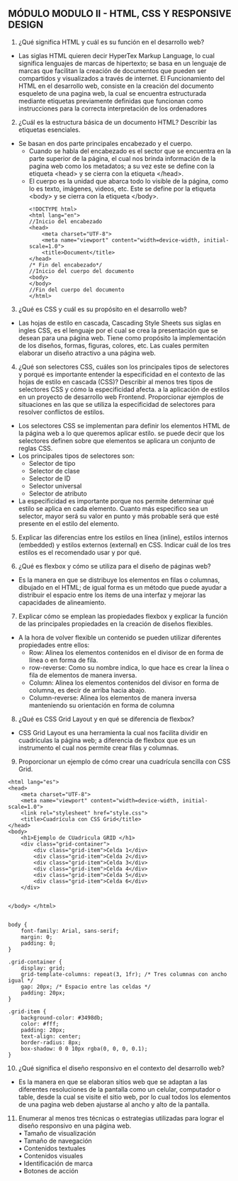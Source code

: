 <h2 class="code-line" data-line-start=0 data-line-end=1 ><a id="MDULO_SOBRE_LGICA_LGICA_DE_PROGRAMACIN_Y_PROGRAMACIN_CONJAVASCRIPT_0"></a>MÓDULO MODULO II - HTML, CSS Y RESPONSIVE DESIGN</h2>
<ol>
<li class="has-line-data" data-line-start="2" data-line-end="3">¿Qué significa HTML y cuál es su función en el desarrollo web?</li>
</ol>
<ul>
<li class="has-line-data" data-line-start="3" data-line-end="5">Las siglas HTML quieren decir HyperTex Markup Language,  lo cual significa lenguajes de marcas de hipertexto; se basa en un  lenguaje de marcas que facilitan la creación de documentos que pueden ser compartidos  y visualizados a través de internet. El Funcionamiento del  HTML  en el desarrollo web, consiste en la creación del documento esqueleto de una pagina web, la cual se encuentra estructurada mediante etiquetas previamente definidas que funcionan como instrucciones para la correcta interpretación de los ordenadores</li>
</ul>
<ol start="2">
<li class="has-line-data" data-line-start="5" data-line-end="6">¿Cuál es la estructura básica de un documento HTML? Describir las etiquetas esenciales.</li>
</ol>
<ul>
<li class="has-line-data" data-line-start="6" data-line-end="26">Se basan en dos parte principales encabezado y el cuerpo.
<ul>
<li class="has-line-data" data-line-start="7" data-line-end="8">Cuando se habla del encabezado es el sector que se encuentra en la parte superior de la página, el cual nos brinda información de la pagina web como los metadatos; a su vez este se define con la etiqueta &lt;head&gt; y se cierra con la etiqueta &lt;/head&gt;.</li>
<li class="has-line-data" data-line-start="8" data-line-end="26">El cuerpo es la unidad que abarca todo lo visible de la página, como lo es texto, imágenes, videos, etc. Este se define por la etiqueta &lt;body&gt; y se cierra con la etiqueta &lt;/body&gt;.<pre><code class="has-line-data" data-line-start="10" data-line-end="25">&lt;!DOCTYPE html&gt;
&lt;html lang=&quot;en&quot;&gt;
//Inicio del encabezado
&lt;head&gt;
    &lt;meta charset=&quot;UTF-8&quot;&gt;
    &lt;meta name=&quot;viewport&quot; content=&quot;width=device-width, initial-scale=1.0&quot;&gt;
    &lt;title&gt;Document&lt;/title&gt;
&lt;/head&gt;
/* Fin del encabezado*/
//Inicio del cuerpo del documento
&lt;body&gt;
&lt;/body&gt;
//Fin del cuerpo del documento
&lt;/html&gt;
</code></pre>
</li>
</ul>
</li>
</ul>
<ol start="3">
<li class="has-line-data" data-line-start="26" data-line-end="27">¿Qué es CSS y cuál es su propósito en el desarrollo web?</li>
</ol>
<ul>
<li class="has-line-data" data-line-start="27" data-line-end="29">Las hojas de estilo en cascada, Cascading Style Sheets sus siglas en ingles CSS, es el lenguaje por el cual se crea la presentación que se desean para una página web. Tiene como propósito la implementación de los diseños, formas, figuras, colores, etc. Las cuales permiten elaborar un diseño atractivo a una página web.</li>
</ul>
<ol start="4">
<li class="has-line-data" data-line-start="29" data-line-end="31">¿Qué son selectores CSS, cuáles son los principales tipos de selectores y porqué es importante entender la especificidad en el contexto de las hojas de estilo en cascada (CSS)? Describir al menos tres tipos de selectores CSS y cómo la especificidad afecta. a la aplicación de estilos en un proyecto de desarrollo web Frontend. Proporcionar ejemplos de situaciones en las que se utiliza la especificidad de selectores para resolver conflictos de estilos.</li>
</ol>
<ul>
<li class="has-line-data" data-line-start="31" data-line-end="32">Los selectores CSS se implementan para definir los elementos HTML de la página web a lo que queremos aplicar estilo. se puede decir que los selectores definen sobre que elementos se aplicara un conjunto de reglas CSS.</li>
<li class="has-line-data" data-line-start="32" data-line-end="38">Los principales tipos de selectores son:
<ul>
<li class="has-line-data" data-line-start="33" data-line-end="34">Selector de tipo</li>
<li class="has-line-data" data-line-start="34" data-line-end="35">Selector de clase</li>
<li class="has-line-data" data-line-start="35" data-line-end="36">Selector de ID</li>
<li class="has-line-data" data-line-start="36" data-line-end="37">Selector universal</li>
<li class="has-line-data" data-line-start="37" data-line-end="38">Selector de atributo</li>
</ul>
</li>
<li class="has-line-data" data-line-start="38" data-line-end="40">La especificidad es importante porque nos permite determinar qué estilo se aplica en cada elemento. Cuanto más especifico sea un selector, mayor será su valor en punto y más probable será que esté presente en el estilo del elemento.</li>
</ul>
<ol start="5">
<li class="has-line-data" data-line-start="40" data-line-end="42">
<p class="has-line-data" data-line-start="40" data-line-end="41">Explicar las diferencias entre los estilos en línea (inline), estilos internos (embedded) y estilos externos (external) en CSS. Indicar cuál de los tres estilos es el recomendado usar y por qué.</p>
</li>
<li class="has-line-data" data-line-start="42" data-line-end="43">
<p class="has-line-data" data-line-start="42" data-line-end="43">¿Qué es flexbox y cómo se utiliza para el diseño de páginas web?</p>
</li>
</ol>
<ul>
<li class="has-line-data" data-line-start="43" data-line-end="45">Es la manera en que se distribuye los elementos en filas o columnas, dibujado en el HTML; de igual forma es un método que puede ayudar a distribuir el espacio entre los ítems de una interfaz y mejorar las capacidades de alineamiento.</li>
</ul>
<ol start="7">
<li class="has-line-data" data-line-start="45" data-line-end="46">Explicar cómo se emplean las propiedades flexbox y explicar la función de las principales propiedades en la creación de diseños flexibles.</li>
</ol>
<ul>
<li class="has-line-data" data-line-start="46" data-line-end="52">A la hora de volver flexible un contenido se pueden utilizar diferentes propiedades entre ellos:
<ul>
<li class="has-line-data" data-line-start="47" data-line-end="48">Row: Alinea los elementos contenidos en el divisor de en forma de línea o en forma de fila.</li>
<li class="has-line-data" data-line-start="48" data-line-end="49">row-reverse: Como su nombre indica, lo que hace es crear la línea o fila de elementos de manera inversa.</li>
<li class="has-line-data" data-line-start="49" data-line-end="50">Column: Alinea los elementos contenidos del divisor en forma de columna, es decir de arriba hacia abajo.</li>
<li class="has-line-data" data-line-start="50" data-line-end="52">Column-reverse: Alinea los elementos de manera inversa manteniendo su orientación en forma de columna</li>
</ul>
</li>
</ul>
<ol start="8">
<li class="has-line-data" data-line-start="52" data-line-end="53">¿Qué es CSS Grid Layout y en qué se diferencia de flexbox?</li>
</ol>
<ul>
<li class="has-line-data" data-line-start="53" data-line-end="55">CSS Grid Layout es una herramienta la cual nos facilita dividir en cuadriculas la página web; a diferencia de flexbox que es un instrumento el cual nos permite crear filas y columnas.</li>
</ul>
<ol start="9">
<li class="has-line-data" data-line-start="55" data-line-end="56">Proporcionar un ejemplo de cómo crear una cuadrícula sencilla con CSS Grid.</li>
</ol>
<pre><code class="has-line-data" data-line-start="57" data-line-end="78" class="language-&lt;!DOCTYPE">&lt;html lang=&quot;es&quot;&gt;
&lt;head&gt;
    &lt;meta charset=&quot;UTF-8&quot;&gt;
    &lt;meta name=&quot;viewport&quot; content=&quot;width=device-width, initial-scale=1.0&quot;&gt;
    &lt;link rel=&quot;stylesheet&quot; href=&quot;style.css&quot;&gt;
    &lt;title&gt;Cuadrícula con CSS Grid&lt;/title&gt;
&lt;/head&gt;
&lt;body&gt;
    &lt;h1&gt;Ejemplo de CUadricula GRID &lt;/h1&gt;
    &lt;div class=&quot;grid-container&quot;&gt;
        &lt;div class=&quot;grid-item&quot;&gt;Celda 1&lt;/div&gt;
        &lt;div class=&quot;grid-item&quot;&gt;Celda 2&lt;/div&gt;
        &lt;div class=&quot;grid-item&quot;&gt;Celda 3&lt;/div&gt;
        &lt;div class=&quot;grid-item&quot;&gt;Celda 4&lt;/div&gt;
        &lt;div class=&quot;grid-item&quot;&gt;Celda 5&lt;/div&gt;
        &lt;div class=&quot;grid-item&quot;&gt;Celda 6&lt;/div&gt;
    &lt;/div&gt;

&lt;/body&gt;
&lt;/html&gt;
</code></pre>
<pre><code class="has-line-data" data-line-start="79" data-line-end="101">body {
    font-family: Arial, sans-serif;
    margin: 0;
    padding: 0;
}

.grid-container {
    display: grid;
    grid-template-columns: repeat(3, 1fr); /* Tres columnas con ancho igual */
    gap: 20px; /* Espacio entre las celdas */
    padding: 20px;
}

.grid-item {
    background-color: #3498db;
    color: #fff;
    padding: 20px;
    text-align: center;
    border-radius: 8px;
    box-shadow: 0 0 10px rgba(0, 0, 0, 0.1);
}
</code></pre>
<ol start="10">
<li class="has-line-data" data-line-start="101" data-line-end="102">¿Qué significa el diseño responsivo en el contexto del desarrollo web?</li>
</ol>
<ul>
<li class="has-line-data" data-line-start="102" data-line-end="104">Es la manera en que se elaboran sitios web que se adaptan a las diferentes resoluciones de la pantalla como un celular, computador o table, desde la cual se visite el sitio web, por lo cual todos los elementos de una pagina web deben ajustarse al ancho y alto de la pantalla.</li>
</ul>
<ol start="11">
<li class="has-line-data" data-line-start="104" data-line-end="112">Enumerar al menos tres técnicas o estrategias utilizadas para lograr el diseño responsivo en una página web.<br>
•   Tamaño de visualización<br>
•   Tamaño de navegación<br>
•   Contenidos textuales<br>
•   Contenidos visuales<br>
•   Identificación de marca<br>
•   Botones de acción</li>
</ol>